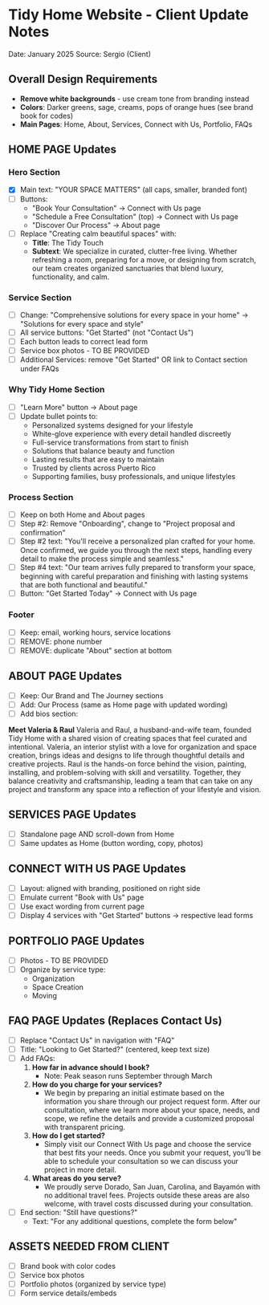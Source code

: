# Tidy Home Website - Client Update Notes
Date: January 2025
Source: Sergio (Client)

## Overall Design Requirements
- **Remove white backgrounds** - use cream tone from branding instead
- **Colors**: Darker greens, sage, creams, pops of orange hues (see brand book for codes)
- **Main Pages**: Home, About, Services, Connect with Us, Portfolio, FAQs

## HOME PAGE Updates

### Hero Section
- [x] Main text: "YOUR SPACE MATTERS" (all caps, smaller, branded font)
- [ ] Buttons:
  - "Book Your Consultation" → Connect with Us page
  - "Schedule a Free Consultation" (top) → Connect with Us page
  - "Discover Our Process" → About page
- [ ] Replace "Creating calm beautiful spaces" with:
  - **Title**: The Tidy Touch
  - **Subtext**: We specialize in curated, clutter-free living. Whether refreshing a room, preparing for a move, or designing from scratch, our team creates organized sanctuaries that blend luxury, functionality, and calm.

### Service Section
- [ ] Change: "Comprehensive solutions for every space in your home" → "Solutions for every space and style"
- [ ] All service buttons: "Get Started" (not "Contact Us")
- [ ] Each button leads to correct lead form
- [ ] Service box photos - TO BE PROVIDED
- [ ] Additional Services: remove "Get Started" OR link to Contact section under FAQs

### Why Tidy Home Section
- [ ] "Learn More" button → About page
- [ ] Update bullet points to:
  - Personalized systems designed for your lifestyle
  - White-glove experience with every detail handled discreetly
  - Full-service transformations from start to finish
  - Solutions that balance beauty and function
  - Lasting results that are easy to maintain
  - Trusted by clients across Puerto Rico
  - Supporting families, busy professionals, and unique lifestyles

### Process Section
- [ ] Keep on both Home and About pages
- [ ] Step #2: Remove "Onboarding", change to "Project proposal and confirmation"
- [ ] Step #2 text: "You'll receive a personalized plan crafted for your home. Once confirmed, we guide you through the next steps, handling every detail to make the process simple and seamless."
- [ ] Step #4 text: "Our team arrives fully prepared to transform your space, beginning with careful preparation and finishing with lasting systems that are both functional and beautiful."
- [ ] Button: "Get Started Today" → Connect with Us page

### Footer
- [ ] Keep: email, working hours, service locations
- [ ] REMOVE: phone number
- [ ] REMOVE: duplicate "About" section at bottom

## ABOUT PAGE Updates
- [ ] Keep: Our Brand and The Journey sections
- [ ] Add: Our Process (same as Home page with updated wording)
- [ ] Add bios section:

**Meet Valeria & Raul**
Valeria and Raul, a husband-and-wife team, founded Tidy Home with a shared vision of creating spaces that feel curated and intentional. Valeria, an interior stylist with a love for organization and space creation, brings ideas and designs to life through thoughtful details and creative projects. Raul is the hands-on force behind the vision, painting, installing, and problem-solving with skill and versatility. Together, they balance creativity and craftsmanship, leading a team that can take on any project and transform any space into a reflection of your lifestyle and vision.

## SERVICES PAGE Updates
- [ ] Standalone page AND scroll-down from Home
- [ ] Same updates as Home (button wording, copy, photos)

## CONNECT WITH US PAGE Updates
- [ ] Layout: aligned with branding, positioned on right side
- [ ] Emulate current "Book with Us" page
- [ ] Use exact wording from current page
- [ ] Display 4 services with "Get Started" buttons → respective lead forms

## PORTFOLIO PAGE Updates
- [ ] Photos - TO BE PROVIDED
- [ ] Organize by service type:
  - Organization
  - Space Creation
  - Moving

## FAQ PAGE Updates (Replaces Contact Us)
- [ ] Replace "Contact Us" in navigation with "FAQ"
- [ ] Title: "Looking to Get Started?" (centered, keep text size)
- [ ] Add FAQs:
  1. **How far in advance should I book?**
     - Note: Peak season runs September through March
  2. **How do you charge for your services?**
     - We begin by preparing an initial estimate based on the information you share through our project request form. After our consultation, where we learn more about your space, needs, and scope, we refine the details and provide a customized proposal with transparent pricing.
  3. **How do I get started?**
     - Simply visit our Connect With Us page and choose the service that best fits your needs. Once you submit your request, you'll be able to schedule your consultation so we can discuss your project in more detail.
  4. **What areas do you serve?**
     - We proudly serve Dorado, San Juan, Carolina, and Bayamón with no additional travel fees. Projects outside these areas are also welcome, with travel costs discussed during your consultation.
- [ ] End section: "Still have questions?"
  - Text: "For any additional questions, complete the form below"

## ASSETS NEEDED FROM CLIENT
- [ ] Brand book with color codes
- [ ] Service box photos
- [ ] Portfolio photos (organized by service type)
- [ ] Form service details/embeds